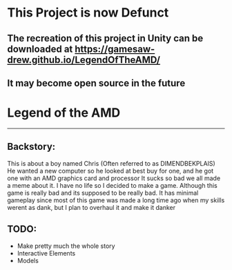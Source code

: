 # This Project is now Defunct
## The recreation of this project in Unity can be downloaded at https://gamesaw-drew.github.io/LegendOfTheAMD/
## It may become open source in the future


# Legend of the AMD
----
## Backstory:
This is about a boy named Chris (Often referred to as DIMENDBEKPLAIS)
He wanted a new computer so he looked at best buy for one, and he got one with an AMD graphics card and processor
It sucks so bad we all made a meme about it. I have no life so I decided to make a game. Although this game is
really bad and its supposed to be really bad. It has minimal gameplay since most of this game was made a long
time ago when my skills werent as dank, but I plan to overhaul it and make it danker

## TODO:
- Make pretty much the whole story
- Interactive Elements
- Models
